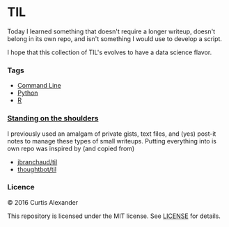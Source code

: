 # TIL

Today I learned something that doesn't require a longer writeup, doesn't belong in its own repo, and isn't something I would use to develop a script.

I hope that this collection of TIL's evolves to have a data science flavor.

### Tags

* [Command Line](#command)
* [Python](#python)
* [R](#r)


### [Standing on the shoulders](https://en.wikipedia.org/wiki/Standing_on_the_shoulders_of_giants)
I previously used an amalgam of private gists, text files, and (yes) post-it notes to manage these types of small writeups.  Putting everything into is own repo was inspired by (and copied from)

* [jbranchaud/til](https://github.com/jbranchaud/til)
* [thoughtbot/til](https://github.com/thoughtbot/til)

### Licence
&copy; 2016 Curtis Alexander

This repository is licensed under the MIT license.  See [LICENSE](LICENSE.md) for details.
